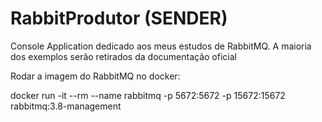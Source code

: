 # RabbitProdutor (SENDER)

Console Application dedicado aos meus estudos de RabbitMQ. A maioria dos exemplos serão retirados da documentação oficial


Rodar a imagem do RabbitMQ no docker:

docker run -it --rm --name rabbitmq -p 5672:5672 -p 15672:15672 rabbitmq:3.8-management
